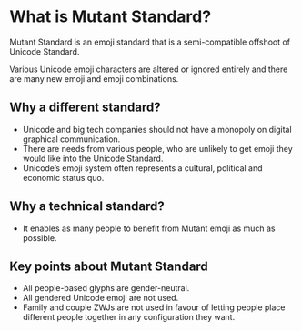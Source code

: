# What is Mutant Standard?
Mutant Standard is an emoji standard that is a semi-compatible offshoot of Unicode Standard. 

Various Unicode emoji characters are altered or ignored entirely and there are many new emoji and emoji combinations.

## Why a different standard?
- Unicode and big tech companies should not have a monopoly on digital graphical communication.
- There are needs from various people, who are unlikely to get emoji they would like into the Unicode Standard.
- Unicode’s emoji system often represents a cultural, political and economic status quo.

## Why a technical standard?
- It enables as many people to benefit from Mutant emoji as much as possible.

## Key points about Mutant Standard
- All people-based glyphs are gender-neutral.
- All gendered Unicode emoji are not used.
- Family and couple ZWJs are not used in favour of letting people place different people together in any configuration they want.
